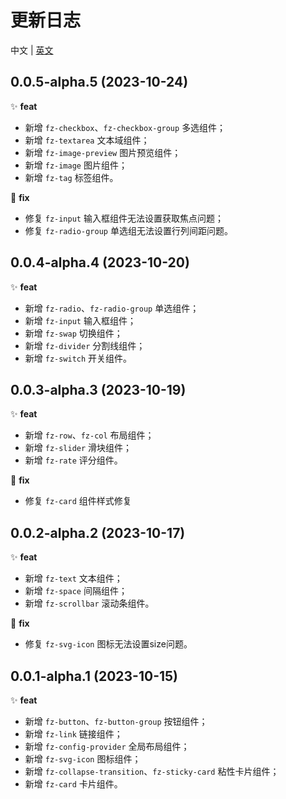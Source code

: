 # 更新日志

中文 | [英文](https://github.com/fangzhioo/fz-ui/blob/master/CHANGELOG.en-US.md)

## 0.0.5-alpha.5 (2023-10-24)

✨ **feat**

- 新增 `fz-checkbox`、`fz-checkbox-group` 多选组件；
- 新增 `fz-textarea` 文本域组件；
- 新增 `fz-image-preview` 图片预览组件；
- 新增 `fz-image` 图片组件；
- 新增 `fz-tag` 标签组件。

🐞 **fix**

- 修复 `fz-input` 输入框组件无法设置获取焦点问题；
- 修复 `fz-radio-group` 单选组无法设置行列间距问题。

## 0.0.4-alpha.4 (2023-10-20)

✨ **feat**

- 新增 `fz-radio`、`fz-radio-group` 单选组件；
- 新增 `fz-input` 输入框组件；
- 新增 `fz-swap` 切换组件；
- 新增 `fz-divider` 分割线组件；
- 新增 `fz-switch` 开关组件。

## 0.0.3-alpha.3 (2023-10-19)

✨ **feat**

- 新增 `fz-row`、`fz-col` 布局组件；
- 新增 `fz-slider` 滑块组件；
- 新增 `fz-rate` 评分组件。

🐞 **fix**

- 修复 `fz-card` 组件样式修复

## 0.0.2-alpha.2 (2023-10-17)

✨ **feat**

- 新增 `fz-text` 文本组件；
- 新增 `fz-space` 间隔组件；
- 新增 `fz-scrollbar` 滚动条组件。

🐞 **fix**

- 修复 `fz-svg-icon` 图标无法设置size问题。

## 0.0.1-alpha.1 (2023-10-15)

✨ **feat**

- 新增 `fz-button`、`fz-button-group` 按钮组件；
- 新增 `fz-link` 链接组件；
- 新增 `fz-config-provider` 全局布局组件；
- 新增 `fz-svg-icon` 图标组件；
- 新增 `fz-collapse-transition`、`fz-sticky-card` 粘性卡片组件；
- 新增 `fz-card` 卡片组件。